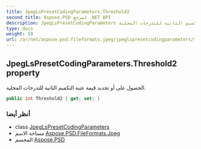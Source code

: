 ```yaml
---
title: JpegLsPresetCodingParameters.Threshold2
second_title: Aspose.PSD لمرجع .NET API
description: JpegLsPresetCodingParameters ملكية. الحصول على أو تحديد قيمة عتبة التكميم الثانية للتدرجات المحلية.
type: docs
weight: 50
url: /ar/net/aspose.psd.fileformats.jpeg/jpeglspresetcodingparameters/threshold2/
---
```

## JpegLsPresetCodingParameters.Threshold2 property

الحصول على أو تحديد قيمة عتبة التكميم الثانية للتدرجات المحلية.

```csharp
public int Threshold2 { get; set; }
```

### أنظر أيضا

* class [JpegLsPresetCodingParameters](../)
* مساحة الاسم [Aspose.PSD.FileFormats.Jpeg](../../jpeglspresetcodingparameters/)
* المجسم [Aspose.PSD](../../../)


